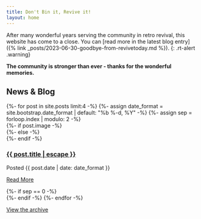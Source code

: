 ```yaml
---
title: Don't Bin it, Revive it!
layout: home
---
```


After many wonderful years serving the community in retro revival, this website has come to a close. You can [read more in the latest blog entry]({% link _posts/2023-06-30-goodbye-from-revivetoday.md %}).
{: .rt-alert .warning}

**The community is stronger than ever - thanks for the wonderful memories.**

## News & Blog

<div class="container">
	<div class="row g-2 pb-2 align-items-start">
		{%- for post in site.posts limit:4 -%}
		{%- assign date_format = site.bootstrap.date_format | default: "%b %-d, %Y" -%}
		{%- assign sep = forloop.index | modulo: 2 -%}
		<div class="col">
			{%- if post.image -%}
			<div class="rt-homegrid" style="background-image:url('{{- post.image | relative_url -}}')"></div>
			{%- else -%}
			<div class="rt-homegrid" style="background-image:url('/assets/img/rt-default-banner.webp')"></div>
			{%- endif -%}
			<h3><a class="post-link" href="{{ post.url | relative_url }}">{{ post.title | escape }}</a></h3>	
			<span class="post-meta text-muted">Posted {{ post.date | date: date_format }}</span>
			<div>
				<p class="rt-button"><a href="{{ post.url | relative_url }}">Read More</a></p>
			</div>
		</div>
		{%- if sep == 0 -%}
		</div>
		<div class="row g-2 pb-2 align-items-start">
		{%- endif -%}
		{%- endfor -%}
	</div>
</div>

<div class="text-center">
	<p class="rt-button"><a href="{% link blog/index.html %}">View the archive</a></p>
</div>
